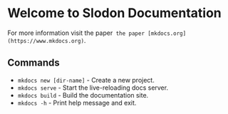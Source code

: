 # Welcome to Slodon Documentation

For more information visit the paper` the paper [mkdocs.org](https://www.mkdocs.org)`.

## Commands

* `mkdocs new [dir-name]` - Create a new project.
* `mkdocs serve` - Start the live-reloading docs server.
* `mkdocs build` - Build the documentation site.
* `mkdocs -h` - Print help message and exit.

